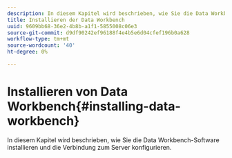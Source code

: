 ```yaml
---
description: In diesem Kapitel wird beschrieben, wie Sie die Data Workbench-Software installieren und die Verbindung zum Server konfigurieren.
title: Installieren der Data Workbench
uuid: 9609bb68-36e2-4b8b-a1f1-5855008c06e3
source-git-commit: d9df90242ef96188f4e4b5e6d04cfef196b0a628
workflow-type: tm+mt
source-wordcount: '40'
ht-degree: 0%

---
```



# Installieren von Data Workbench{#installing-data-workbench}

In diesem Kapitel wird beschrieben, wie Sie die Data Workbench-Software installieren und die Verbindung zum Server konfigurieren.

